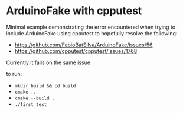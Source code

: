 # ArduinoFake with cpputest

Minimal example demonstrating the error encountered when trying to include ArduinoFake using cpputest to hopefully resolve the following:

 - https://github.com/FabioBatSilva/ArduinoFake/issues/56
 - https://github.com/cpputest/cpputest/issues/1768

Currently it fails on the same issue

to run: 
 - `mkdir build && cd build`
 - `cmake ..`
 - `cmake --build .`
 - `./first_test`
